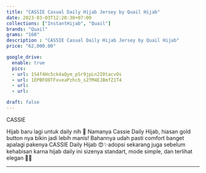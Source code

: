 ```yaml
---
title: "CASSIE Casual Daily Hijab Jersey by Quail Hijab"
date: 2023-03-03T12:28:38+07:00
collections: ["InstantHijab", "Quail"]
brands: "Quail"
grams: "160"
description : "CASSIE Casual Daily Hijab Jersey by Quail Hijab"
price: "62,000.00"

google_drive:
  enable: true
  pics:
  - url: 1S4f4Hc5ck4aQym_pSr9jpLn2I0tacvOs
  - url: 1EPBFO8TFxveaPzhcb_sZfM4EJBmfZ1T4
  - url: 
  - url: 

draft: false
---
```


CASSIE 

Hijab baru lagi untuk daily nih 🎉 Namanya Cassie Daily Hijab, hiasan gold button nya bikin jadi lebih manis! Bahannya udah pasti comfort banget apalagi pakenya CASSIE Daily Hijab 😍✨adopsi sekarang juga sebelum kehabisan karna hijab daily ini sizenya standart, mode simple, dan terlihat elegan 🫶🏻

---    
 
